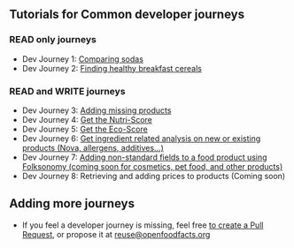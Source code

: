 ## Tutorials for Common developer journeys
### READ only journeys
- []()Dev Journey 1: <a href="docs/reference/api-tutorials/comparing-sodas-for-anna.md">Comparing sodas</a>
- []()Dev Journey 2: <a href="docs/reference/api-tutorials/finding-healthy-cereals.md">Finding healthy breakfast cereals</a>

### READ and WRITE journeys
- []()Dev Journey 3: <a href="docs/reference/api-tutorials/adding-missing-products.md">Adding missing products</a>
- []()Dev Journey 4: <a href="docs/reference/api-tutorials/get-the-nutri-score.md">Get the Nutri-Score</a>
- []()Dev Journey 5: <a href="docs/reference/api-tutorials/get-the-eco-score.md">Get the Eco-Score</a>
- []()Dev Journey 6: <a href="docs/reference/api-tutorials/get-ingredient-related-analysis.md">Get ingredient related analysis on new or existing products (Nova, allergens, additives…)</a>
- []()Dev Journey 7: <a href="docs/reference/api-tutorials/folksonomy-engine.md
">Adding non-standard fields to a food product using Folksonomy (coming soon for cosmetics, pet food, and other products)</a>
- []()Dev Journey 8: Retrieving and adding prices to products (Coming soon)

## Adding more journeys

* If you feel a developer journey is missing, feel free <a href="https://github.com/openfoodfacts/openfoodfacts-server/tree/main/docs/reference/api-tutorials">to create a Pull Request</a>, or propose it at reuse@openfoodfacts.org
